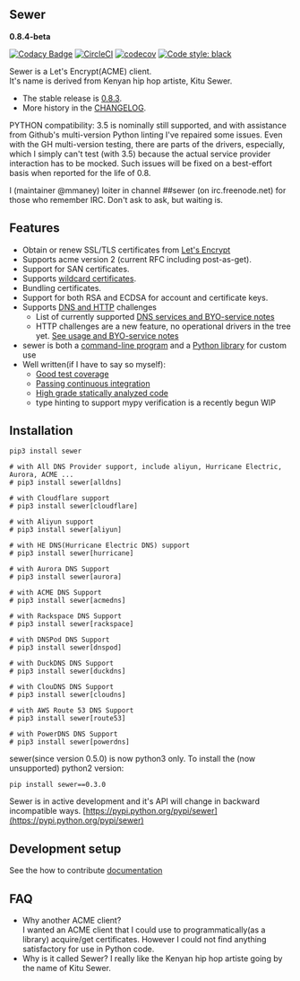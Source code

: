 ## Sewer

**0.8.4-beta**

[![Codacy Badge](https://api.codacy.com/project/badge/Grade/ccf655afb3974e9698025cbb65949aa2)](https://www.codacy.com/app/komuW/sewer?utm_source=github.com&amp;utm_medium=referral&amp;utm_content=komuW/sewer&amp;utm_campaign=Badge_Grade)
[![CircleCI](https://circleci.com/gh/komuw/sewer.svg?style=svg)](https://circleci.com/gh/komuw/sewer)
[![codecov](https://codecov.io/gh/komuW/sewer/branch/master/graph/badge.svg)](https://codecov.io/gh/komuW/sewer)
[![Code style: black](https://img.shields.io/badge/code%20style-black-000000.svg)](https://github.com/komuw/sewer)

Sewer is a Let's Encrypt(ACME) client.  
It's name is derived from Kenyan hip hop artiste, Kitu Sewer.  

- The stable release is [0.8.3](https://komuw.github.io/sewer/notes/0.8.3-notes).
- More history in the [CHANGELOG](https://komuw.github.io/sewer/CHANGELOG).

PYTHON compatibility: 3.5 is nominally still supported, and with assistance
from Github's multi-version Python linting I've repaired some issues.  Even
with the GH multi-version testing, there are parts of the drivers,
especially, which I simply can't test (with 3.5) because the actual service
provider interaction has to be mocked.  Such issues will be fixed on a
best-effort basis when reported for the life of 0.8.

I (maintainer @mmaney) loiter in channel ##sewer (on irc.freenode.net) for
those who remember IRC.  Don't ask to ask, but waiting is.

## Features
- Obtain or renew SSL/TLS certificates from [Let's Encrypt](https://letsencrypt.org)
- Supports acme version 2 (current RFC including post-as-get).
- Support for SAN certificates.
- Supports [wildcard certificates](https://komuw.github.io/sewer/wildcards).
- Bundling certificates.
- Support for both RSA and ECDSA for account and certificate keys.
- Supports [DNS and HTTP](https://komuw.github.io/sewer/UnifiedProvider) challenges
  - List of currently supported
    [DNS services and BYO-service notes](https://komuw.github.io/sewer/dns-01)
  - HTTP challenges are a new feature, no operational drivers in the tree
    yet.  [See usage and BYO-service notes](https://komuw.github.io/sewer/http-01)
- sewer is both a [command-line program](https://komuw.github.io/sewer/sewer-cli)
  and a [Python library](https://komuw.github.io/sewer/sewer-as-a-library) for custom use
- Well written(if I have to say so myself):
  - [Good test coverage](https://codecov.io/gh/komuW/sewer)
  - [Passing continuous integration](https://circleci.com/gh/komuW/sewer)
  - [High grade statically analyzed code](https://www.codacy.com/app/komuW/sewer/dashboard)
  - type hinting to support mypy verification is a recently begun WIP

## Installation

```shell
pip3 install sewer

# with All DNS Provider support, include aliyun, Hurricane Electric, Aurora, ACME ...
# pip3 install sewer[alldns]

# with Cloudflare support
# pip3 install sewer[cloudflare]

# with Aliyun support
# pip3 install sewer[aliyun]

# with HE DNS(Hurricane Electric DNS) support
# pip3 install sewer[hurricane]

# with Aurora DNS Support
# pip3 install sewer[aurora]

# with ACME DNS Support
# pip3 install sewer[acmedns]

# with Rackspace DNS Support
# pip3 install sewer[rackspace]

# with DNSPod DNS Support
# pip3 install sewer[dnspod]

# with DuckDNS DNS Support
# pip3 install sewer[duckdns]

# with ClouDNS DNS Support
# pip3 install sewer[cloudns]

# with AWS Route 53 DNS Support
# pip3 install sewer[route53]

# with PowerDNS DNS Support
# pip3 install sewer[powerdns]
```

sewer(since version 0.5.0) is now python3 only.  To install the (now
unsupported) python2 version:

```shell
pip install sewer==0.3.0
```

Sewer is in active development and it's API will change in backward incompatible ways.
[https://pypi.python.org/pypi/sewer](https://pypi.python.org/pypi/sewer)

## Development setup

See the how to contribute [documentation](https://github.com/komuw/sewer/blob/master/.github/CONTRIBUTING.md)

## FAQ
- Why another ACME client?          
  I wanted an ACME client that I could use to programmatically(as a library) acquire/get certificates. However I could not 
  find anything satisfactory for use in Python code.
- Why is it called Sewer?
  I really like the Kenyan hip hop artiste going by the name of Kitu Sewer.                            
